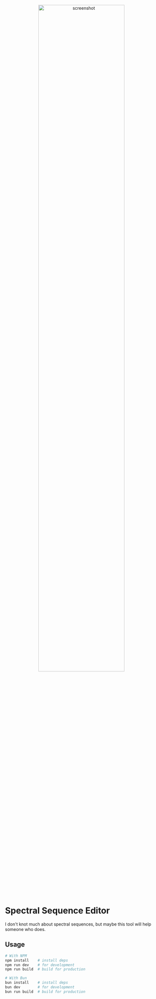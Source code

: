 <p align="center">
<img width="75%" src="https://github.com/aziis98/spectral-sequence-editor/assets/5204494/b5cd0d4f-3515-4bf8-9482-9b7fb3b40f8b" alt="screenshot" />
</p>

# Spectral Sequence Editor

I don't knot much about spectral sequences, but maybe this tool will help someone who does.

## Usage

```bash
# With NPM
npm install    # install deps
npm run dev    # for development
npm run build  # build for production

# With Bun
bun install    # install deps
bun dev        # for development
bun run build  # build for production
```
